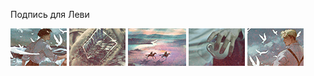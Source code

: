 Подпись для Леви

![Картинка](sign1.png) ![Картинка](sign2.png) ![Картинка](sign3.png) ![Картинка](sign4.png) ![Картинка](sign5.png) 
